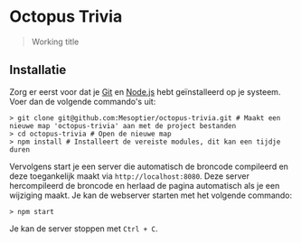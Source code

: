 # Octopus Trivia
> Working title

## Installatie

Zorg er eerst voor dat je [Git](https://git-scm.com/) en [Node.js](https://nodejs.org/) hebt geïnstalleerd op je systeem. Voer dan de volgende commando's uit:

```shell
> git clone git@github.com:Mesoptier/octopus-trivia.git # Maakt een nieuwe map 'octopus-trivia' aan met de project bestanden
> cd octopus-trivia # Open de nieuwe map
> npm install # Installeert de vereiste modules, dit kan een tijdje duren
```

Vervolgens start je een server die automatisch de broncode compileerd en deze toegankelijk maakt via `http://localhost:8080`. Deze server hercompileerd de broncode en herlaad de pagina automatisch als je een wijziging maakt. Je kan de webserver starten met het volgende commando:

```shell
> npm start
```

Je kan de server stoppen met `Ctrl + C`.
